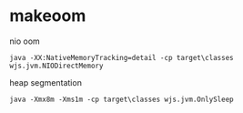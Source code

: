 # makeoom

nio oom
```shell script
java -XX:NativeMemoryTracking=detail -cp target\classes wjs.jvm.NIODirectMemory
```

heap segmentation
```shell script
java -Xmx8m -Xms1m -cp target\classes wjs.jvm.OnlySleep
```
